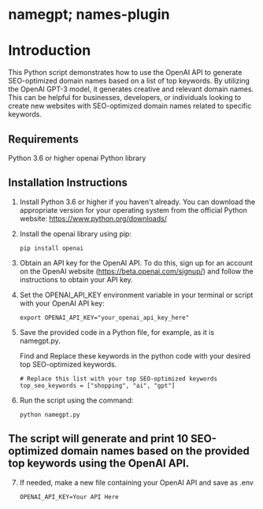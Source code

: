 # namegpt; names-plugin

# Introduction
This Python script demonstrates how to use the OpenAI API to generate SEO-optimized domain names based on a list of top keywords. By utilizing the OpenAI GPT-3 model, it generates creative and relevant domain names. This can be helpful for businesses, developers, or individuals looking to create new websites with SEO-optimized domain names related to specific keywords.

## Requirements
Python 3.6 or higher
openai Python library

## Installation Instructions

1. Install Python 3.6 or higher if you haven't already. You can download the appropriate version for your operating system from the official Python website: https://www.python.org/downloads/

2. Install the openai library using pip:

   ``` 
   pip install openai
   ```
       
3. Obtain an API key for the OpenAI API. To do this, sign up for an account on the OpenAI website (https://beta.openai.com/signup/) and follow the instructions to obtain your API key.

4. Set the OPENAI_API_KEY environment variable in your terminal or script with your OpenAI API key:  
   ```
   export OPENAI_API_KEY="your_openai_api_key_here"
   ```

5. Save the provided code in a Python file, for example, as it is namegpt.py.

   Find and Replace these keywords in the python code with your desired top SEO-optimized keywords.
   ```
   # Replace this list with your top SEO-optimized keywords
   top_seo_keywords = ["shopping", "ai", "gpt"]
   ```
6. Run the script using the command:
   ``` 
   python namegpt.py
   ```
## The script will generate and print 10 SEO-optimized domain names based on the provided top keywords using the OpenAI API.

7. If needed, make a new file containing your OpenAI API and save as .env
   ```
   OPENAI_API_KEY=Your API Here
   ```
